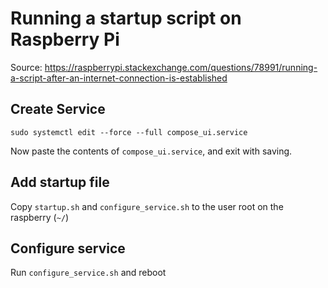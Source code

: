 # Running a startup script on Raspberry Pi

Source: https://raspberrypi.stackexchange.com/questions/78991/running-a-script-after-an-internet-connection-is-established

## Create Service

```
sudo systemctl edit --force --full compose_ui.service
```

Now paste the contents of `compose_ui.service`, and exit with saving.

## Add startup file

Copy `startup.sh` and `configure_service.sh` to the user root on the raspberry (`~/`)

## Configure service

Run `configure_service.sh` and reboot
